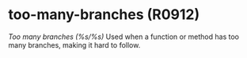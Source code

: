 # too-many-branches (R0912)
*Too many branches (%s/%s)* Used when a function or method has too many
branches, making it hard to follow.
